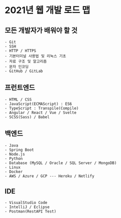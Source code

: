 # 2021년 웹 개발 로드 맵
## 모든 개발자가 배워야 할 것
```
- Git
- SSH
- HTTP / HTTPS
- 기본터미널 사용법 및 리눅스 기초
- 자료 구조 및 알고리즘
- 문자 인코딩
- GitHub / GitLab
```
## 프런트엔드
```
- HTML / CSS
- JavaScript(ECMAScript) : ES6
- TypeScript : Transpile(Compile)
- Angular / React / Vue / Svelte
- SCSS(Sass) / Babel
```
## 백엔드
```
- Java
- Spring Boot
- Node.js
- Python
- Database (MySQL / Oracle / SQL Server / MongoDB)
- Linux
- Docker
- AWS / Azure / GCP --- Heroku / Netlify
```
## IDE
```
- VisualStudio Code
- IntelliJ / Eclipse
- Postman(RestAPI Test)
```
